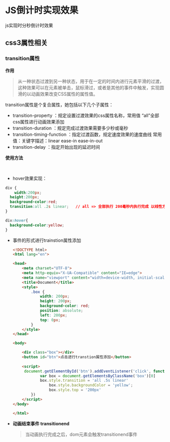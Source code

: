 # JS倒计时实现效果

js实现时分秒倒计时效果

## css3属性相关

### transition属性

**作用**

> ​	从一种状态过渡到另一种状态，用于在一定的时间内进行元素平滑的过渡，这种效果可以在元素被单击，鼠标滑过，或者是其他的事件中触发，实现圆滑的以动画效果改变CSS属性的属性值。



transition属性是个复合属性，她包括以下几个子属性：

- transition-property ：规定设置过渡效果的css属性名称，常用值 “all”全部css属性进行动画效果添加
- transition-duration ：规定完成过渡效果需要多少秒或毫秒    
- transition-timing-function ：指定过渡函数，规定速度效果的速度曲线 常用值：关键字描述：linear ease-in ease-in-out
- transition-delay ：指定开始出现的延迟时间  



**使用方法**

​	

- hover效果实现：

```css
div {
	width:200px;
  height:200px;
  background-color:red;
  transition:all .2s linear;   // all => 全部执行 200毫秒内执行完成 以线性方式执行
}

div:hover{
  background-color:yellow;
}
```

- 事件的形式进行trainstion属性添加

  ```html
  <!DOCTYPE html>
  <html lang="en">
  
  <head>
      <meta charset="UTF-8">
      <meta http-equiv="X-UA-Compatible" content="IE=edge">
      <meta name="viewport" content="width=device-width, initial-scale=1.0">
      <title>Document</title>
      <style>
          .box {
              width: 200px;
              height: 200px;
              background-color: red;
              position: absolute;
              left: 200px;
              top: 0px;
          }
      </style>
  </head>
  
  <body>
  
      <div class="box"></div>
      <button id="btn">点击进行transtion属性添加</button>
    
      <script>
       document.getElementById('btn').addEventListener('click', function () {
              var box = document.getElementsByClassName('box')[0]
              box.style.transition = 'all .5s linear'
                  box.style.backgroundColor = 'yellow';
                  box.style.top = '200px'
          })
      </script>
  </body>
  
  </html>
  ```

- **动画结束事件 transitionend**

  > 当动画执行完成之后，dom元素会触发transitionend事件

